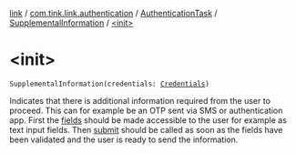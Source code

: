 [link](../../../index.md) / [com.tink.link.authentication](../../index.md) / [AuthenticationTask](../index.md) / [SupplementalInformation](index.md) / [&lt;init&gt;](./-init-.md)

# &lt;init&gt;

`SupplementalInformation(credentials: `[`Credentials`](../../../com.tink.model.credentials/-credentials/index.md)`)`

Indicates that there is additional information required from the user to proceed. This can
for example be an OTP sent via SMS or authentication app.
First the [fields](fields.md) should be made accessible to the user for example as text input fields.
Then [submit](submit.md) should be called as soon as the fields have been validated and the user is
ready to send the information.

